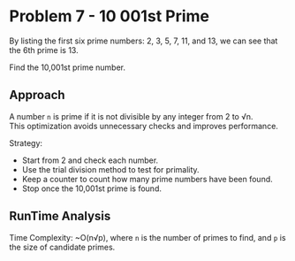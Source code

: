 # Problem 7 - 10 001st Prime

By listing the first six prime numbers: 2, 3, 5, 7, 11, and 13, we can see that the 6th prime is 13.

Find the 10,001st prime number.

## Approach

A number `n` is prime if it is not divisible by any integer from 2 to √n.  
This optimization avoids unnecessary checks and improves performance.

Strategy:

- Start from 2 and check each number.
- Use the trial division method to test for primality.
- Keep a counter to count how many prime numbers have been found.
- Stop once the 10,001st prime is found.

## RunTime Analysis

Time Complexity: ~O(n√p), where `n` is the number of primes to find, and `p` is the size of candidate primes.

